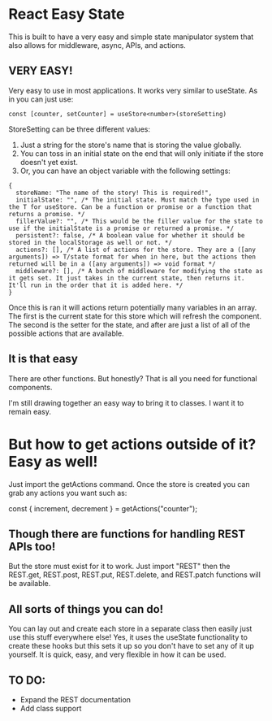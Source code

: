 # React Easy State

This is built to have a very easy and simple state manipulator system that also allows for middleware, async, APIs, and actions.

## VERY EASY!

Very easy to use in most applications. It works very similar to useState. As in you can just use:

```
const [counter, setCounter] = useStore<number>(storeSetting)
```

StoreSetting can be three different values:

1. Just a string for the store's name that is storing the value globally.
2. You can toss in an initial state on the end that will only initiate if the store doesn't yet exist.
3. Or, you can have an object variable with the following settings:

```
{
  storeName: "The name of the story! This is required!",
  initialState: "", /* The initial state. Must match the type used in the T for useStore. Can be a function or promise or a function that returns a promise. */
  fillerValue?: "", /* This would be the filler value for the state to use if the initialState is a promise or returned a promise. */
  persistent?: false, /* A boolean value for whether it should be stored in the localStorage as well or not. */
  actions?: [], /* A list of actions for the store. They are a ([any arguments]) => T/state format for when in here, but the actions then returned will be in a ([any arguments]) => void format */
  middleware?: [], /* A bunch of middleware for modifying the state as it gets set. It just takes in the current state, then returns it. It'll run in the order that it is added here. */
}
```

Once this is ran it will actions return potentially many variables in an array. The first is the current state for this store which will refresh the component. The second is the setter for the state, and after are just a list of all of the possible actions that are available.

## It is that easy

There are other functions. But honestly? That is all you need for functional components.

I'm still drawing together an easy way to bring it to classes. I want it to remain easy.

# But how to get actions outside of it? Easy as well!

Just import the getActions command. Once the store is created you can grab any actions you want such as:

const { increment, decrement } = getActions("counter");

## Though there are functions for handling REST APIs too!

But the store must exist for it to work. Just import "REST" then the REST.get, REST.post, REST.put, REST.delete, and REST.patch functions will be available.

## All sorts of things you can do!

You can lay out and create each store in a separate class then easily just use this stuff everywhere else! Yes, it uses the useState functionality to create these hooks but this sets it up so you don't have to set any of it up yourself. It is quick, easy, and very flexible in how it can be used.

## TO DO:

- Expand the REST documentation
- Add class support
